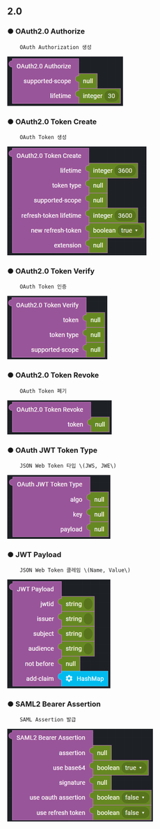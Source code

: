 ## 2.0

### ● OAuth2.0 Authorize

        OAuth Authorization 생성

![](../../../../img/assets/image%20%28310%29.png)

### ● OAuth2.0 Token Create

        OAuth Token 생성

![](../../../../img/assets/image%20%28275%29.png)

### ● OAuth2.0 Token Verify

        OAuth Token 인증

![](../../../../img/assets/image%20%28258%29.png)

### ● OAuth2.0 Token Revoke

        OAuth Token 폐기

![](../../../../img/assets/image%20%28248%29.png)

### ● OAuth JWT Token Type

        JSON Web Token 타입 \(JWS, JWE\)

![](../../../../img/assets/image%20%28227%29.png)

### ● JWT Payload

        JSON Web Token 클레임 \(Name, Value\)

![](../../../../img/assets/image%20%28300%29.png)

### ● SAML2 Bearer Assertion

        SAML Assertion 발급

![](../../../../img/assets/image%20%28294%29.png)
